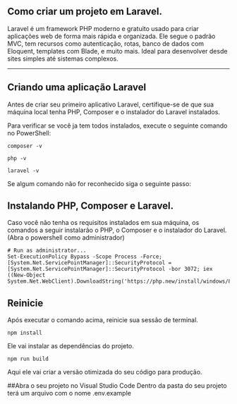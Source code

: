 ## Como criar um projeto em Laravel. 

Laravel é um framework PHP moderno e gratuito usado para criar aplicações web de forma mais rápida e organizada. 
Ele segue o padrão MVC, tem recursos como autenticação, rotas, banco de dados com Eloquent, templates com Blade, 
e muito mais. Ideal para desenvolver desde sites simples até sistemas complexos.

---

## Criando uma aplicação Laravel
Antes de criar seu primeiro aplicativo Laravel, certifique-se de que sua máquina local tenha PHP,
Composer e o instalador do Laravel instalados.

Para verificar se você ja tem todos instalados, execute o seguinte comando no PowerShell:
```
composer -v

```
```
php -v
```
```
laravel -v
```

Se algum comando não for reconhecido siga o seguinte passo:

## Instalando PHP, Composer e Laravel. 
Caso você não tenha os requisitos instalados em sua máquina, os comandos a seguir instalarão o PHP, o Composer e o instalador do Laravel.
(Abra o powershell como administrador)
```
# Run as administrator...
Set-ExecutionPolicy Bypass -Scope Process -Force; [System.Net.ServicePointManager]::SecurityProtocol = [System.Net.ServicePointManager]::SecurityProtocol -bor 3072; iex ((New-Object System.Net.WebClient).DownloadString('https://php.new/install/windows/8.4'))
```

## Reinicie
Após executar o comando acima, reinicie sua sessão de terminal.

```
npm install
```
Ele vai instalar as dependências do projeto.

```
npm run build 
```
Aqui ele vai criar a versão otimizada do seu código para produção.

##Abra o seu projeto no Visual Studio Code 
Dentro da pasta do seu projeto terá um arquivo com o nome .env.example

